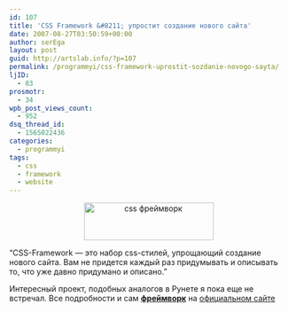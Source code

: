 ```yaml
---
id: 107
title: 'CSS Framework &#8211; упростит создание нового сайта'
date: 2007-08-27T03:50:59+00:00
author: serEga
layout: post
guid: http://artslab.info/?p=107
permalink: /programmyi/css-framework-uprostit-sozdanie-novogo-sayta/
ljID:
  - 83
prosmotr:
  - 34
wpb_post_views_count:
  - 952
dsq_thread_id:
  - 1565022436
categories:
  - programmyi
tags:
  - css
  - framework
  - website
---
```

<center>
  <a href="http://googledrive.com/host/0B9lHVSSSdxdxd0hjdUdmRzY3Tjg/css_framework.jpg"><img src="http://googledrive.com/host/0B9lHVSSSdxdxd0hjdUdmRzY3Tjg/css_framework.jpg" alt="css фреймворк" title="css_framework" width="234" height="68" class="alignnone size-full wp-image-1357" /></a>
</center>

&#8220;CSS-Framework — это набор css-стилей, упрощающий создание нового сайта. Вам не придется каждый раз придумывать и описывать то, что уже давно придумано и описано.&#8221;

Интересный проект, подобных аналогов в Рунете я пока еще не встречал. Все подробности и сам <a href="http://ru.wikipedia.org/wiki/Framework" title="Что такое фреимворк" target="_blank"><strong>фреймворк</strong></a> на [официальном сайте](http://css-framework.ru/ "css framework")